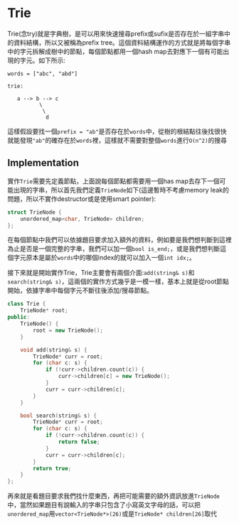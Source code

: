# Trie
Trie(念try)就是字典樹，是可以用來快速搜尋prefix或sufix是否存在於一組字串中的資料結構，所以又被稱為prefix tree。這個資料結構運作的方式就是將每個字串中的字元拆解成樹中的節點，每個節點都用一個hash map去對應下一個有可能出現的字元。如下所示:
```
words = ["abc", "abd"]

trie:
 
   a --> b --> c
          \
           \
            d

```

這樣假設要找一個`prefix = "ab"`是否存在於`words`中，從樹的根結點往後找很快就能發現`"ab"`的確存在於`words`裡，這樣就不需要對整個`words`進行`O(n^2)`的搜尋

## Implementation
實作`Trie`需要先定義節點，上面說每個節點都需要用一個has map去存下一個可能出現的字串，所以首先我們定義`TrieNode`如下(這邊暫時不考慮memory leak的問題，所以不實作destructor或是使用smart pointer):
```cpp
struct TrieNode {
    unordered_map<char, TrieNode> children;
};
```
在每個節點中我們可以依據題目要求加入額外的資料，例如要是我們想判斷到這裡為止是否是一個完整的字串，我們可以加一個`bool is_end;`，或是我們想判斷這個字元原本是屬於`words`中的哪個index的就可以加入一個`int idx;`。

接下來就是開始實作Trie，Trie主要會有兩個介面:`add(string& s)`和`search(string& s)`，這兩個的實作方式幾乎是一模一樣，基本上就是從root節點開始，依據字串中每個字元不斷往後添加/搜尋節點。
```cpp
class Trie {
    TrieNode* root;
public:
    TrieNode() {
        root = new TrieNode();
    }

    void add(string& s) {
        TrieNode* curr = root;
        for (char c: s) {
            if (!curr->children.count(c)) {
                curr->children[c] = new TrieNode();
            }
            curr = curr->children[c];
        }
    }

    bool search(string& s) {
        TrieNode* curr = root;
        for (char c: s) {
            if (!curr->children.count(c)) {
                return false;
            }
            curr = curr->children[c];
        }
        return true;
    }
};
```

再來就是看題目要求我們找什麼東西，再把可能需要的額外資訊放進`TrieNode`中，當然如果題目有說輸入的字串只包含了小寫英文字母的話，可以把`unordered_map`用`vector<TrieNode*>(26)`或是`TrieNode* children[26]`取代
